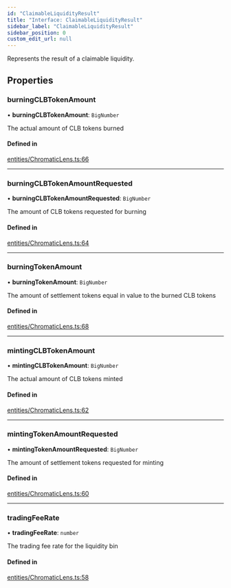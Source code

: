 ```yaml
---
id: "ClaimableLiquidityResult"
title: "Interface: ClaimableLiquidityResult"
sidebar_label: "ClaimableLiquidityResult"
sidebar_position: 0
custom_edit_url: null
---
```


Represents the result of a claimable liquidity.

## Properties

### burningCLBTokenAmount

• **burningCLBTokenAmount**: `BigNumber`

The actual amount of CLB tokens burned

#### Defined in

[entities/ChromaticLens.ts:66](https://github.com/chromatic-protocol/sdk/blob/3257375/packages/sdk-ethers-v5/src/entities/ChromaticLens.ts#L66)

___

### burningCLBTokenAmountRequested

• **burningCLBTokenAmountRequested**: `BigNumber`

The amount of CLB tokens requested for burning

#### Defined in

[entities/ChromaticLens.ts:64](https://github.com/chromatic-protocol/sdk/blob/3257375/packages/sdk-ethers-v5/src/entities/ChromaticLens.ts#L64)

___

### burningTokenAmount

• **burningTokenAmount**: `BigNumber`

The amount of settlement tokens equal in value to the burned CLB tokens

#### Defined in

[entities/ChromaticLens.ts:68](https://github.com/chromatic-protocol/sdk/blob/3257375/packages/sdk-ethers-v5/src/entities/ChromaticLens.ts#L68)

___

### mintingCLBTokenAmount

• **mintingCLBTokenAmount**: `BigNumber`

The actual amount of CLB tokens minted

#### Defined in

[entities/ChromaticLens.ts:62](https://github.com/chromatic-protocol/sdk/blob/3257375/packages/sdk-ethers-v5/src/entities/ChromaticLens.ts#L62)

___

### mintingTokenAmountRequested

• **mintingTokenAmountRequested**: `BigNumber`

The amount of settlement tokens requested for minting

#### Defined in

[entities/ChromaticLens.ts:60](https://github.com/chromatic-protocol/sdk/blob/3257375/packages/sdk-ethers-v5/src/entities/ChromaticLens.ts#L60)

___

### tradingFeeRate

• **tradingFeeRate**: `number`

The trading fee rate for the liquidity bin

#### Defined in

[entities/ChromaticLens.ts:58](https://github.com/chromatic-protocol/sdk/blob/3257375/packages/sdk-ethers-v5/src/entities/ChromaticLens.ts#L58)
